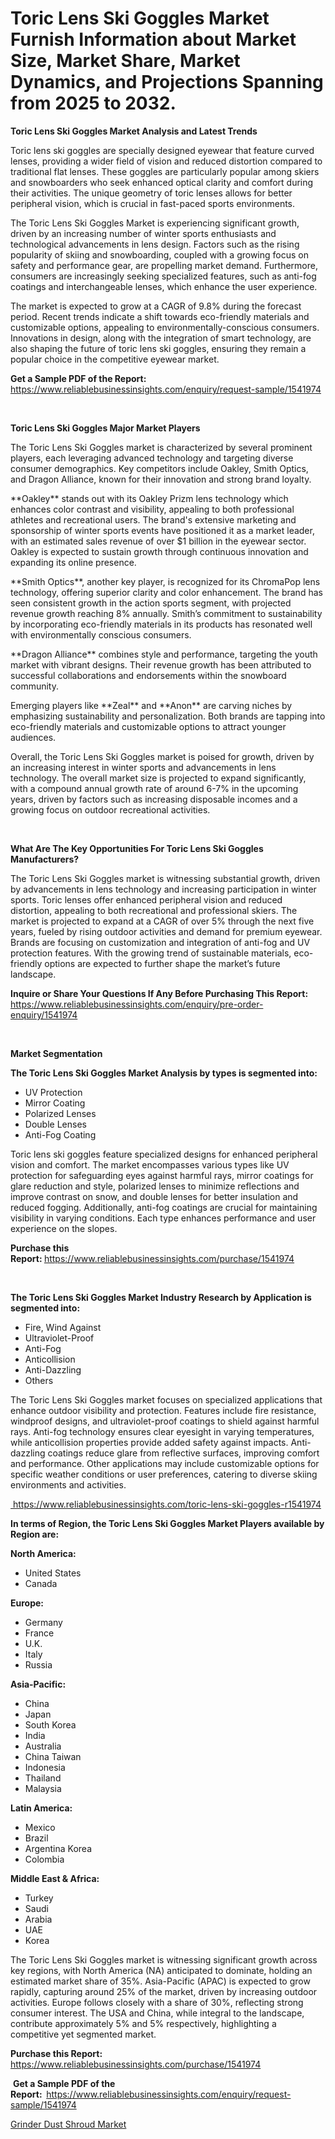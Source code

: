 <p><h1>Toric Lens Ski Goggles Market Furnish Information about Market Size, Market Share, Market Dynamics, and Projections Spanning from 2025 to 2032.</h1></p><p><strong>Toric Lens Ski Goggles Market Analysis and Latest Trends</strong></p>
<p><p>Toric lens ski goggles are specially designed eyewear that feature curved lenses, providing a wider field of vision and reduced distortion compared to traditional flat lenses. These goggles are particularly popular among skiers and snowboarders who seek enhanced optical clarity and comfort during their activities. The unique geometry of toric lenses allows for better peripheral vision, which is crucial in fast-paced sports environments.</p><p>The Toric Lens Ski Goggles Market is experiencing significant growth, driven by an increasing number of winter sports enthusiasts and technological advancements in lens design. Factors such as the rising popularity of skiing and snowboarding, coupled with a growing focus on safety and performance gear, are propelling market demand. Furthermore, consumers are increasingly seeking specialized features, such as anti-fog coatings and interchangeable lenses, which enhance the user experience.</p><p>The market is expected to grow at a CAGR of 9.8% during the forecast period. Recent trends indicate a shift towards eco-friendly materials and customizable options, appealing to environmentally-conscious consumers. Innovations in design, along with the integration of smart technology, are also shaping the future of toric lens ski goggles, ensuring they remain a popular choice in the competitive eyewear market.</p></p>
<p><strong>Get a Sample PDF of the Report:&nbsp;</strong> <a href="https://www.reliablebusinessinsights.com/enquiry/request-sample/1541974?utm_campaign=2380&utm_medium=2&utm_source=Github&utm_content=ia&utm_term=08022025&utm_id=toric-lens-ski-goggles">https://www.reliablebusinessinsights.com/enquiry/request-sample/1541974</a></p>
<p>&nbsp;</p>
<p><strong>Toric Lens Ski Goggles Major Market Players</strong></p>
<p><p>The Toric Lens Ski Goggles market is characterized by several prominent players, each leveraging advanced technology and targeting diverse consumer demographics. Key competitors include Oakley, Smith Optics, and Dragon Alliance, known for their innovation and strong brand loyalty.</p><p>**Oakley** stands out with its Oakley Prizm lens technology which enhances color contrast and visibility, appealing to both professional athletes and recreational users. The brand's extensive marketing and sponsorship of winter sports events have positioned it as a market leader, with an estimated sales revenue of over $1 billion in the eyewear sector. Oakley is expected to sustain growth through continuous innovation and expanding its online presence.</p><p>**Smith Optics**, another key player, is recognized for its ChromaPop lens technology, offering superior clarity and color enhancement. The brand has seen consistent growth in the action sports segment, with projected revenue growth reaching 8% annually. Smith’s commitment to sustainability by incorporating eco-friendly materials in its products has resonated well with environmentally conscious consumers.</p><p>**Dragon Alliance** combines style and performance, targeting the youth market with vibrant designs. Their revenue growth has been attributed to successful collaborations and endorsements within the snowboard community.</p><p>Emerging players like **Zeal** and **Anon** are carving niches by emphasizing sustainability and personalization. Both brands are tapping into eco-friendly materials and customizable options to attract younger audiences.</p><p>Overall, the Toric Lens Ski Goggles market is poised for growth, driven by an increasing interest in winter sports and advancements in lens technology. The overall market size is projected to expand significantly, with a compound annual growth rate of around 6-7% in the upcoming years, driven by factors such as increasing disposable incomes and a growing focus on outdoor recreational activities.</p></p>
<p>&nbsp;</p>
<p><strong>What Are The Key Opportunities For Toric Lens Ski Goggles Manufacturers?</strong></p>
<p><p>The Toric Lens Ski Goggles market is witnessing substantial growth, driven by advancements in lens technology and increasing participation in winter sports. Toric lenses offer enhanced peripheral vision and reduced distortion, appealing to both recreational and professional skiers. The market is projected to expand at a CAGR of over 5% through the next five years, fueled by rising outdoor activities and demand for premium eyewear. Brands are focusing on customization and integration of anti-fog and UV protection features. With the growing trend of sustainable materials, eco-friendly options are expected to further shape the market’s future landscape.</p></p>
<p><strong>Inquire or Share Your Questions If Any Before Purchasing This Report:</strong> <a href="https://www.reliablebusinessinsights.com/enquiry/pre-order-enquiry/1541974?utm_campaign=2380&utm_medium=2&utm_source=Github&utm_content=ia&utm_term=08022025&utm_id=toric-lens-ski-goggles">https://www.reliablebusinessinsights.com/enquiry/pre-order-enquiry/1541974</a></p>
<p>&nbsp;</p>
<p><strong>Market Segmentation</strong></p>
<p><strong>The Toric Lens Ski Goggles Market Analysis by types is segmented into:</strong></p>
<p><ul><li>UV Protection</li><li>Mirror Coating</li><li>Polarized Lenses</li><li>Double Lenses</li><li>Anti-Fog Coating</li></ul></p>
<p><p>Toric lens ski goggles feature specialized designs for enhanced peripheral vision and comfort. The market encompasses various types like UV protection for safeguarding eyes against harmful rays, mirror coatings for glare reduction and style, polarized lenses to minimize reflections and improve contrast on snow, and double lenses for better insulation and reduced fogging. Additionally, anti-fog coatings are crucial for maintaining visibility in varying conditions. Each type enhances performance and user experience on the slopes.</p></p>
<p><strong>Purchase this Report:&nbsp;</strong><a href="https://www.reliablebusinessinsights.com/purchase/1541974?utm_campaign=2380&utm_medium=2&utm_source=Github&utm_content=ia&utm_term=08022025&utm_id=toric-lens-ski-goggles">https://www.reliablebusinessinsights.com/purchase/1541974</a></p>
<p>&nbsp;</p>
<p><strong>The Toric Lens Ski Goggles Market Industry Research by Application is segmented into:</strong></p>
<p><ul><li>Fire, Wind Against</li><li>Ultraviolet-Proof</li><li>Anti-Fog</li><li>Anticollision</li><li>Anti-Dazzling</li><li>Others</li></ul></p>
<p><p>The Toric Lens Ski Goggles market focuses on specialized applications that enhance outdoor visibility and protection. Features include fire resistance, windproof designs, and ultraviolet-proof coatings to shield against harmful rays. Anti-fog technology ensures clear eyesight in varying temperatures, while anticollision properties provide added safety against impacts. Anti-dazzling coatings reduce glare from reflective surfaces, improving comfort and performance. Other applications may include customizable options for specific weather conditions or user preferences, catering to diverse skiing environments and activities.</p></p>
<p><a href="https://www.reliablebusinessinsights.com/toric-lens-ski-goggles-r1541974?utm_campaign=2380&utm_medium=2&utm_source=Github&utm_content=ia&utm_term=08022025&utm_id=toric-lens-ski-goggles">&nbsp;https://www.reliablebusinessinsights.com/toric-lens-ski-goggles-r1541974</a></p>
<p><strong>In terms of Region, the Toric Lens Ski Goggles Market Players available by Region are:</strong></p>
<p>
    <p> <strong> North America: </strong>
        <ul>
            <li>United States</li>
            <li>Canada</li>
        </ul>
        </p> 
    <p> <strong> Europe: </strong>
        <ul>
            <li>Germany</li>
            <li>France</li>
            <li>U.K.</li>
            <li>Italy</li>
            <li>Russia</li>
        </ul>
        </p> 
    <p> <strong> Asia-Pacific: </strong>
        <ul>
            <li>China</li>
            <li>Japan</li>
            <li>South Korea</li>
            <li>India</li>
            <li>Australia</li>
            <li>China Taiwan</li>
            <li>Indonesia</li>
            <li>Thailand</li>
            <li>Malaysia</li>
        </ul>
        </p> 
    <p> <strong> Latin America: </strong>
        <ul>
            <li>Mexico</li>
            <li>Brazil</li>
            <li>Argentina Korea</li>
            <li>Colombia</li>
        </ul>
        </p> 
    <p> <strong> Middle East & Africa: </strong>
        <ul>
            <li>Turkey</li>
            <li>Saudi</li>
            <li>Arabia</li>
            <li>UAE</li>
            <li>Korea</li>
        </ul>
    </p>
    </p>
<p><p>The Toric Lens Ski Goggles market is witnessing significant growth across key regions, with North America (NA) anticipated to dominate, holding an estimated market share of 35%. Asia-Pacific (APAC) is expected to grow rapidly, capturing around 25% of the market, driven by increasing outdoor activities. Europe follows closely with a share of 30%, reflecting strong consumer interest. The USA and China, while integral to the landscape, contribute approximately 5% and 5% respectively, highlighting a competitive yet segmented market.</p></p>
<p><strong>Purchase this Report: </strong><a href="https://www.reliablebusinessinsights.com/purchase/1541974?utm_campaign=2380&utm_medium=2&utm_source=Github&utm_content=ia&utm_term=08022025&utm_id=toric-lens-ski-goggles">https://www.reliablebusinessinsights.com/purchase/1541974</a></p>
<p>&nbsp;<strong>Get a Sample PDF of the Report:&nbsp;&nbsp;</strong><a href="https://www.reliablebusinessinsights.com/enquiry/request-sample/1541974?utm_campaign=2380&utm_medium=2&utm_source=Github&utm_content=ia&utm_term=08022025&utm_id=toric-lens-ski-goggles">https://www.reliablebusinessinsights.com/enquiry/request-sample/1541974</a></p>
<p><strong></strong></p>
<p><p><a href="https://github.com/raffadongraffadong/Market-Research-Report-List-1/blob/main/grinder-dust-shroud-market.md?utm_campaign=2380&utm_medium=2&utm_source=Github&utm_content=ia&utm_term=08022025&utm_id=toric-lens-ski-goggles">Grinder Dust Shroud Market</a></p></p>